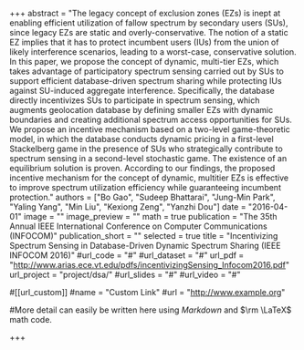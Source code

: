 +++
abstract = "The legacy concept of exclusion zones (EZs) is inept at enabling efficient utilization of fallow spectrum by secondary users (SUs), since legacy EZs are static and overly-conservative. The notion of a static EZ implies that it has to protect incumbent users (IUs) from the union of likely interference scenarios, leading to a worst-case, conservative solution. In this paper, we propose the concept of dynamic, multi-tier EZs, which takes advantage of participatory spectrum sensing carried out by SUs to support efficient database-driven spectrum sharing while protecting IUs against SU-induced aggregate interference. Specifically, the database directly incentivizes SUs to participate in spectrum sensing, which augments geolocation database by defining smaller EZs with dynamic boundaries and creating additional spectrum access opportunities for SUs. We propose an incentive mechanism based on a two-level game-theoretic model, in which the database conducts dynamic pricing in a first-level Stackelberg game in the presence of SUs who strategically contribute to spectrum sensing in a second-level stochastic game. The existence of an equilibrium solution is proven. According to our findings, the proposed incentive mechanism for the concept of dynamic, multitier EZs is effective to improve spectrum utilization efficiency while guaranteeing incumbent protection."
authors = ["Bo Gao", "Sudeep Bhattarai", "Jung-Min Park", "Yaling Yang", "Min Liu", "Kexiong Zeng", "Yanzhi Dou"]
date = "2016-04-01"
image = ""
image_preview = ""
math = true
publication = "The 35th Annual IEEE International Conference on Computer Communications (INFOCOM)"
publication_short = ""
selected = true
title = "Incentivizing Spectrum Sensing in Database-Driven Dynamic Spectrum Sharing (IEEE INFOCOM 2016)"
#url_code = "#"
#url_dataset = "#"
url_pdf = "http://www.arias.ece.vt.edu/pdfs/incentivizingSensing_Infocom2016.pdf"
url_project = "project/dsa/"
#url_slides = "#"
#url_video = "#"

#[[url_custom]]
#name = "Custom Link"
#url = "http://www.example.org"

#More detail can easily be written here using *Markdown* and $\rm \LaTeX$ math code.

+++

